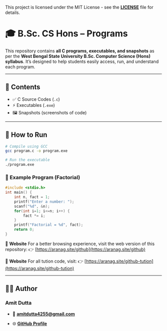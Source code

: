 This project is licensed under the MIT License - see the **[LICENSE](LICENSE)** file for details.

# 🎓 B.Sc. CS Hons – Programs

This repository contains **all C programs, executables, and snapshots** as per the **West Bengal State University B.Sc. Computer Science (Hons) syllabus**.
It’s designed to help students easily access, run, and understand each program.

---

## 📂 Contents

* ✅ C Source Codes (`.c`)
* ⚡ Executables (`.exe`)
* 🖼️ Snapshots (screenshots of code)

---

## 🚀 How to Run

```bash
# Compile using GCC
gcc program.c -o program.exe

# Run the executable
./program.exe
```

### 📌 Example Program (Factorial)

```c
#include <stdio.h>
int main() {
    int n, fact = 1;
    printf("Enter a number: ");
    scanf("%d", &n);
    for(int i=1; i<=n; i++) {
        fact *= i;
    }
    printf("Factorial = %d", fact);
    return 0;
}
```

🔗 **Website**
For a better browsing experience, visit the web version of this repository:
👉 [https://aranag.site/github](https://aranag.site/github)

🔗 **Website**
For all tution code, visit:
👉 [https://aranag.site/github-tution](https://aranag.site/github-tution)

---

## 👨‍💻 Author

### Amit Dutta

* 📧 **amitdutta4255@gmail.com**

* 🌐 [**GitHub Profile**](https://github.com/notamitgamer)
